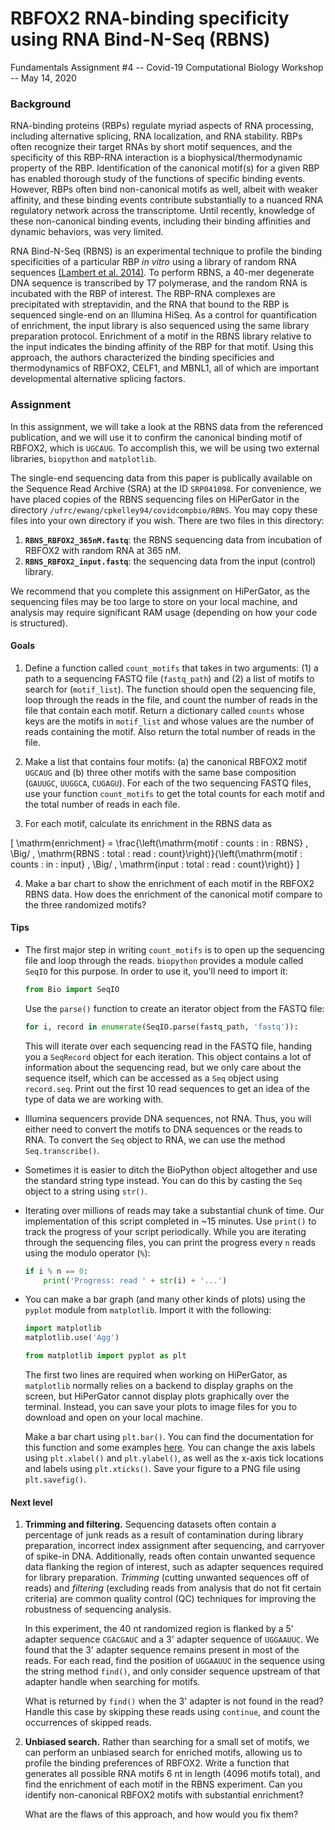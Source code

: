 # RBFOX2 RNA-binding specificity using RNA Bind-N-Seq (RBNS)
Fundamentals Assignment \#4 -- Covid-19 Computational Biology Workshop -- May 14, 2020

### Background
RNA-binding proteins (RBPs) regulate myriad aspects of RNA processing, including alternative splicing, RNA localization, and RNA stability. RBPs often recognize their target RNAs by short motif sequences, and the specificity of this RBP-RNA interaction is a biophysical/thermodynamic property of the RBP. Identification of the canonical motif(s) for a given RBP has enabled thorough study of the functions of specific binding events. However, RBPs often bind non-canonical motifs as well, albeit with weaker affinity, and these binding events contribute substantially to a nuanced RNA regulatory network across the transcriptome. Until recently, knowledge of these non-canonical binding events, including their binding affinities and dynamic behaviors, was very limited.

RNA Bind-N-Seq (RBNS) is an experimental technique to profile the binding specificities of a particular RBP _in vitro_ using a library of random RNA sequences [(Lambert et al. 2014)](https://doi.org/10.1016/j.molcel.2014.04.016). To perform RBNS, a 40-mer degenerate DNA sequence is transcribed by T7 polymerase, and the random RNA is incubated with the RBP of interest. The RBP-RNA complexes are precipitated with streptavidin, and the RNA that bound to the RBP is sequenced single-end on an Illumina HiSeq. As a control for quantification of enrichment, the input library is also sequenced using the same library preparation protocol. Enrichment of a motif in the RBNS library relative to the input indicates the binding affinity of the RBP for that motif. Using this approach, the authors characterized the binding specificies and thermodynamics of RBFOX2, CELF1, and MBNL1, all of which are important developmental alternative splicing factors.

### Assignment
In this assignment, we will take a look at the RBNS data from the referenced publication, and we will use it to confirm the canonical binding motif of RBFOX2, which is `UGCAUG`. To accomplish this, we will be using two external libraries, `biopython` and `matplotlib`.

The single-end sequencing data from this paper is publically available on the Sequence Read Archive (SRA) at the ID `SRP041098`. For convenience, we have placed copies of the RBNS sequencing files on HiPerGator in the directory `/ufrc/ewang/cpkelley94/covidcompbio/RBNS`. You may copy these files into your own directory if you wish. There are two files in this directory:

1. **`RBNS_RBFOX2_365nM.fastq`**: the RBNS sequencing data from incubation of RBFOX2 with random RNA at 365 nM.
2. **`RBNS_RBFOX2_input.fastq`**: the sequencing data from the input (control) library.

We recommend that you complete this assignment on HiPerGator, as the sequencing files may be too large to store on your local machine, and analysis may require significant RAM usage (depending on how your code is structured).

#### Goals
1. Define a function called `count_motifs` that takes in two arguments: (1) a path to a sequencing FASTQ file (`fastq_path`) and (2) a list of motifs to search for (`motif_list`). The function should open the sequencing file, loop through the reads in the file, and count the number of reads in the file that contain each motif. Return a dictionary called `counts` whose keys are the motifs in `motif_list` and whose values are the number of reads containing the motif. Also return the total number of reads in the file.

2. Make a list that contains four motifs: (a) the canonical RBFOX2 motif `UGCAUG` and (b) three other motifs with the same base composition (`GAUUGC`, `UUGGCA`, `CUGAGU`). For each of the two sequencing FASTQ files, use your function `count_motifs` to get the total counts for each motif and the total number of reads in each file.

3. For each motif, calculate its enrichment in the RBNS data as

\[
\mathrm{enrichment} = \frac{\left(\mathrm{motif \: counts \: in \: RBNS} \, \Big/ \, \mathrm{RBNS \: total \: read \: count}\right)}{\left(\mathrm{motif \: counts \: in \: input} \, \Big/ \, \mathrm{input \: total \: read \: count}\right)}
\]

4. Make a bar chart to show the enrichment of each motif in the RBFOX2 RBNS data. How does the enrichment of the canonical motif compare to the three randomized motifs?

#### Tips
- The first major step in writing `count_motifs` is to open up the sequencing file and loop through the reads. `biopython` provides a module called `SeqIO` for this purpose. In order to use it, you'll need to import it:

  ```python
  from Bio import SeqIO
  ```

  Use the `parse()` function to create an iterator object from the FASTQ file:

  ```python
  for i, record in enumerate(SeqIO.parse(fastq_path, 'fastq')):
  ```

  This will iterate over each sequencing read in the FASTQ file, handing you a `SeqRecord` object for each iteration. This object contains a lot of information about the sequencing read, but we only care about the sequence itself, which can be accessed as a `Seq` object using `record.seq`. Print out the first 10 read sequences to get an idea of the type of data we are working with.

- Illumina sequencers provide DNA sequences, not RNA. Thus, you will either need to convert the motifs to DNA sequences or the reads to RNA. To convert the `Seq` object to RNA, we can use the method `Seq.transcribe()`.

- Sometimes it is easier to ditch the BioPython object altogether and use the standard string type instead. You can do this by casting the `Seq` object to a string using `str()`.

- Iterating over millions of reads may take a substantial chunk of time. Our implementation of this script completed in ~15 minutes. Use `print()` to track the progress of your script periodically. While you are iterating through the sequencing files, you can print the progress every `n` reads using the modulo operator (`%`):

  ```python
  if i % n == 0:
      print('Progress: read ' + str(i) + '...')
  ```

- You can make a bar graph (and many other kinds of plots) using the `pyplot` module from `matplotlib`. Import it with the following:

  ```python
  import matplotlib
  matplotlib.use('Agg')

  from matplotlib import pyplot as plt
  ```

  The first two lines are required when working on HiPerGator, as `matplotlib` normally relies on a backend to display graphs on the screen, but HiPerGator cannot display plots graphically over the terminal. Instead, you can save your plots to image files for you to download and open on your local machine.

  Make a bar chart using `plt.bar()`. You can find the documentation for this function and some examples [here](https://matplotlib.org/3.2.1/api/_as_gen/matplotlib.pyplot.bar.html). You can change the axis labels using `plt.xlabel()` and `plt.ylabel()`, as well as the x-axis tick locations and labels using `plt.xticks()`. Save your figure to a PNG file using `plt.savefig()`.

#### Next level
1. **Trimming and filtering.** Sequencing datasets often contain a percentage of junk reads as a result of contamination during library preparation, incorrect index assignment after sequencing, and carryover of spike-in DNA. Additionally, reads often contain unwanted sequence data flanking the region of interest, such as adapter sequences required for library preparation. _Trimming_ (cutting unwanted sequences off of reads) and _filtering_ (excluding reads from analysis that do not fit certain criteria) are common quality control (QC) techniques for improving the robustness of sequencing analysis.

    In this experiment, the 40 nt randomized region is flanked by a 5' adapter sequence `CGACGAUC` and a 3' adapter sequence of `UGGAAUUC`. We found that the 3' adapter sequence remains present in most of the reads. For each read, find the position of `UGGAAUUC` in the sequence using the string method `find()`, and only consider sequence upstream of that adapter handle when searching for motifs.

    What is returned by `find()` when the 3' adapter is not found in the read? Handle this case by skipping these reads using `continue`, and count the occurrences of skipped reads.

2. **Unbiased search.** Rather than searching for a small set of motifs, we can perform an unbiased search for enriched motifs, allowing us to profile the binding preferences of RBFOX2. Write a function that generates all possible RNA motifs 6 nt in length (4096 motifs total), and find the enrichment of each motif in the RBNS experiment. Can you identify non-canonical RBFOX2 motifs with substantial enrichment?

    What are the flaws of this approach, and how would you fix them?
